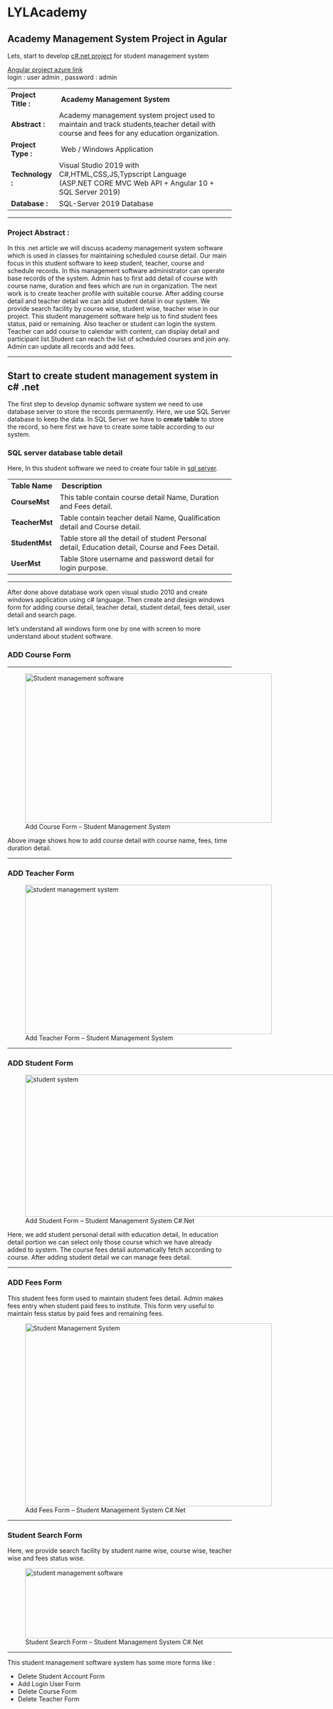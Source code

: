 # LYLAcademy


<div class="entry-content clearfix" style="height: auto !important;">

<h2>Academy Management System Project in Agular</h2>
<p>Lets, start to develop <a href="https://docs.google.com/document/d/1yrtlmIII0MFqdWFSrzLakv9fCF-z7oZgY5Ug_CPLA24/edit" target="_blank" rel="noopener noreferrer">c#.net project</a> for student management system </p>
<p> <a href="https://lylacademy4.azurewebsites.net/">Angular project azure link </a> </br> login :   user admin  ,  password : admin </p>
<table>
<tbody>
<tr>
<th style="text-align: left; width: 21%;">Project Title :</th>
<th style="text-align: left;">&nbsp;Academy Management System</th>
</tr>
<tr>
<td><strong>Abstract :</strong></td>
<td>Academy management system project used to maintain and track students,teacher detail with course and fees for any education organization.</td>
</tr>
<tr>
<td><strong>Project Type :</strong></td>
<td>&nbsp;Web / Windows Application  </td>
</tr>
<tr>
<td><strong>Technology :</strong></td>
<td>Visual Studio 2019 with C#,HTML,CSS,JS,Typscript Language</br> (ASP.NET CORE MVC Web API + Angular 10 + SQL Server 2019)</td>
</tr>
<tr>
<td><strong>Database :</strong></td>
<td>SQL-Server 2019 Database</td>
</tr>
</tbody>
</table>
<hr>
<h3>Project Abstract :</h3>
<p>In this .net article we will discuss academy management system software which is used in classes for maintaining scheduled course detail. Our main focus in this student software to keep student, teacher, course and schedule records. In this management software  administrator can operate base records of the system. Admin has to first add detail of course with course name, duration and fees which are run in organization. The next work is to create teacher profile with suitable course. After adding course detail and teacher detail we can add student detail in our system. We provide search facility by course wise, student wise, teacher wise in our project. This student management software help us to find student fees status, paid or remaining. Also teacher or student can login the system. Teacher can add course to calendar with content, can display detail and participant list.Student can reach the list of scheduled courses and join any. Admin can update all records and add fees.</p>
<hr>
<h2>Start to create student management system in c# .net</h2>
<p>The first step to develop dynamic software system we need to use database server to store the records permanently. Here, we use SQL Server database to keep the data. In SQL Server we have to <strong>create table</strong> to store the record, so here first we have to create some table according to our system.</p>
<h3>SQL server database table detail</h3>
<p>Here, In this student software we need to create four table in <a href="https://meeraacademy.com/sql/" target="_blank" rel="noopener noreferrer">sql server</a>.</p>
<table>
<tbody>
<tr>
<th style="text-align: left; width: 15%;">Table Name</th>
<th style="text-align: left;">&nbsp;Description</th>
</tr>
<tr>
<td><strong>CourseMst</strong></td>
<td>This table contain course detail Name, Duration and Fees detail.</td>
</tr>
<tr>
<td><strong>TeacherMst</strong></td>
<td>Table contain teacher detail Name, Qualification detail and Course detail.</td>
</tr>
<tr>
<td><strong>StudentMst</strong></td>
<td>Table store all the detail of student Personal detail, Education detail, Course and Fees Detail.</td>
</tr>
<tr>
<td><strong>UserMst</strong></td>
<td>Table Store username and password detail for login purpose.</td>
</tr>
</tbody>
</table>
<hr>
<p>After done above database work open visual studio 2010 and create windows application using c# language. Then create and design windows form for adding course detail, teacher detail, student detail, fees detail, user detail and search page.</p>
<p>let’s understand all windows form one by one with screen to more understand about student software.</p>
<h3>ADD Course Form</h3>
<hr>
<figure id="attachment_6738" aria-describedby="caption-attachment-6738" style="width: 554px" class="wp-caption aligncenter"><img class="size-full wp-image-6738" src="https://meeraacademy.com/wp-content/uploads/2017/08/addcourse.gif" alt="Student management software" width="554" height="335"><figcaption id="caption-attachment-6738" class="wp-caption-text">Add Course Form – Student Management System</figcaption></figure>
<p>Above image shows how to add course detail with course name, fees, time duration detail.</p>
<hr>
<h3>ADD Teacher Form</h3>
<figure id="attachment_6741" aria-describedby="caption-attachment-6741" style="width: 554px" class="wp-caption aligncenter"><img class="size-full wp-image-6741" src="https://meeraacademy.com/wp-content/uploads/2017/08/addteacher.gif" alt="student management system" width="554" height="335"><figcaption id="caption-attachment-6741" class="wp-caption-text">Add Teacher Form – Student Management System</figcaption></figure>
<hr>
<h3>ADD Student Form</h3>
<figure id="attachment_6744" aria-describedby="caption-attachment-6744" style="width: 880px" class="wp-caption aligncenter"><img class="size-full wp-image-6744" src="https://meeraacademy.com/wp-content/uploads/2017/08/addstudent.png" alt="student system" width="880" height="319" srcset="https://meeraacademy.com/wp-content/uploads/2017/08/addstudent.png 880w, https://meeraacademy.com/wp-content/uploads/2017/08/addstudent-300x109.png 300w, https://meeraacademy.com/wp-content/uploads/2017/08/addstudent-768x278.png 768w, https://meeraacademy.com/wp-content/uploads/2017/08/addstudent-500x181.png 500w" sizes="(max-width: 880px) 100vw, 880px"><figcaption id="caption-attachment-6744" class="wp-caption-text">Add Student Form – Student Management System C#.Net</figcaption></figure>
<p>Here, we add student personal detail with education detail, In education detail portion we can select only those course which we have already added to system. The course fees detail automatically fetch according to course. After adding student detail we can manage fees detail.</p>

</div>

<hr>
<h3>ADD Fees Form</h3>
<p>This student fees form used to maintain student fees detail. Admin makes fees entry when student paid fees to institute. This form very useful to maintain fess status by paid fees and remaining fees.</p>
<figure id="attachment_6748" aria-describedby="caption-attachment-6748" style="width: 554px" class="wp-caption aligncenter"><img class="size-full wp-image-6748" src="https://meeraacademy.com/wp-content/uploads/2017/08/addfees.gif" alt="Student Management System" width="554" height="410"><figcaption id="caption-attachment-6748" class="wp-caption-text">Add Fees Form – Student Management System C#.Net</figcaption></figure>
<hr>
<h3>Student Search Form</h3>
<p>Here, we provide search facility by student name wise, course wise, teacher wise and fees status wise.</p>
<figure id="attachment_6750" aria-describedby="caption-attachment-6750" style="width: 792px" class="wp-caption aligncenter"><img class="size-full wp-image-6750" src="https://meeraacademy.com/wp-content/uploads/2017/08/searchpage.png" alt="student management software" width="792" height="157" srcset="https://meeraacademy.com/wp-content/uploads/2017/08/searchpage.png 792w, https://meeraacademy.com/wp-content/uploads/2017/08/searchpage-300x59.png 300w, https://meeraacademy.com/wp-content/uploads/2017/08/searchpage-768x152.png 768w, https://meeraacademy.com/wp-content/uploads/2017/08/searchpage-500x99.png 500w" sizes="(max-width: 792px) 100vw, 792px"><figcaption id="caption-attachment-6750" class="wp-caption-text">Student Search Form – Student Management System C#.Net</figcaption></figure>
<hr>
<p>This student management software system has some more forms like :</p>
<ul>
<li>Delete Student Account Form</li>
<li>Add Login User Form</li>
<li>Delete Course Form</li>
<li>Delete Teacher Form</li>
</ul>

